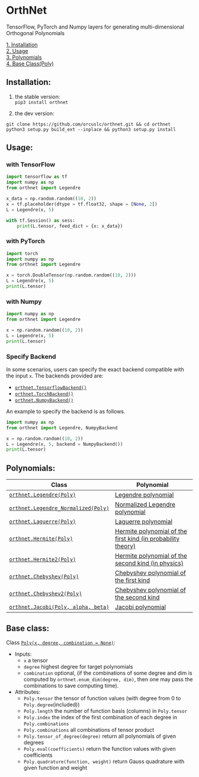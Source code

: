 # OrthNet
TensorFlow, PyTorch and Numpy layers for generating multi-dimensional Orthogonal Polynomials


[1. Installation](#installation)  
[2. Usage](#usage)  
[3. Polynomials](#polynomials)  
[4. Base Class(Poly)](#base-class)  


## Installation:
1. the stable version:  
`pip3 install orthnet`

2. the dev version:
```
git clone https://github.com/orcuslc/orthnet.git && cd orthnet
python3 setup.py build_ext --inplace && python3 setup.py install
```

## Usage:
### with TensorFlow
```python
import tensorflow as tf
import numpy as np
from orthnet import Legendre

x_data = np.random.random((10, 2))
x = tf.placeholder(dtype = tf.float32, shape = [None, 2])
L = Legendre(x, 5)

with tf.Session() as sess:
    print(L.tensor, feed_dict = {x: x_data})
```

### with PyTorch
```python
import torch
import numpy as np
from orthnet import Legendre

x = torch.DoubleTensor(np.random.random((10, 2)))
L = Legendre(x, 5)
print(L.tensor)
```

### with Numpy
```python
import numpy as np
from orthnet import Legendre

x = np.random.random((10, 2))
L = Legendre(x, 5)
print(L.tensor)
```

### Specify Backend 
In some scenarios, users can specify the exact backend compatible with the input `x`. The backends provided are:
- [`orthnet.TensorflowBackend()`](./orthnet/backend/_tensorflow.py)
- [`orthnet.TorchBackend()`](./orthnet/backend/_torch.py)
- [`orthnet.NumpyBackend()`](./orthnet/backend/_numpy.py)

An example to specify the backend is as follows.
```python
import numpy as np
from orthnet import Legendre, NumpyBackend

x = np.random.random((10, 2))
L = Legendre(x, 5, backend = NumpyBackend())
print(L.tensor)
```


## Polynomials:  
| Class | Polynomial |  
|-------|-----------|
| [`orthnet.Legendre(Poly)`](./orthnet/poly/_legendre.py) | [Legendre polynomial](https://en.wikipedia.org/wiki/Legendre_polynomials) |  
| [`orthnet.Legendre_Normalized(Poly)`](./orthnet/poly/_legendre.py) | [Normalized Legendre polynomial](https://en.wikipedia.org/w/index.php?title=Legendre_polynomials&section=6#Additional_properties_of_Legendre_polynomials)  |  
| [`orthnet.Laguerre(Poly)`](./orthnet/poly/_laguerre.py) | [Laguerre polynomial](https://en.wikipedia.org/wiki/Laguerre_polynomials)  |  
| [`orthnet.Hermite(Poly)`](./orthnet/poly/_hermite.py) | [Hermite polynomial of the first kind (in probability theory)](https://en.wikipedia.org/wiki/Hermite_polynomials)  |  
| [`orthnet.Hermite2(Poly)`](./orthnet/poly/_hermite.py) | [Hermite polynomial of the second kind (in physics)](https://en.wikipedia.org/wiki/Hermite_polynomials)  |  
| [`orthnet.Chebyshev(Poly)`](./orthnet/poly/_chebyshev.py) | [Chebyshev polynomial of the first kind](https://en.wikipedia.org/wiki/Chebyshev_polynomials)  |  
| [`orthnet.Chebyshev2(Poly)`](./orthnet/poly/_chebyshev.py) | [Chebyshev polynomial of the second kind](https://en.wikipedia.org/wiki/Chebyshev_polynomials)  |  
| [`orthnet.Jacobi(Poly, alpha, beta)`](./orthnet/poly/_jacobi.py) | [Jacobi polynomial](https://en.wikipedia.org/wiki/Jacobi_polynomials) | 


## Base class:
Class [`Poly(x, degree, combination = None)`](./orthnet/poly/polynomial.py):
- Inputs:
    + `x` a tensor
    + `degree` highest degree for target polynomials
    + `combination` optional, (if the combinations of some degree and dim is computed by `orthnet.enum_dim(degree, dim)`, then one may pass the combinations to save computing time).
- Attributes:
    + `Poly.tensor` the tensor of function values (with degree from 0 to `Poly.degree`(included))
    + `Poly.length` the number of function basis (columns) in `Poly.tensor`
    + `Poly.index` the index of the first combination of each degree in `Poly.combinations`
    + `Poly.combinations` all combinations of tensor product
    + `Poly.tensor_of_degree(degree)` return all polynomials of given degrees
    + `Poly.eval(coefficients)` return the function values with given coefficients
    + `Poly.quadrature(function, weight)` return Gauss quadrature with given function and weight
